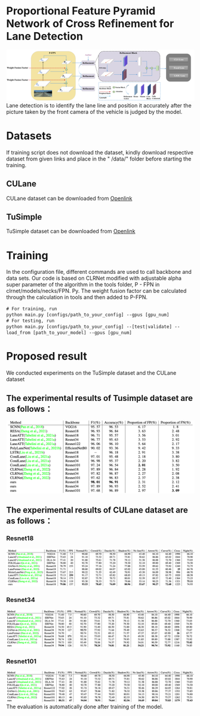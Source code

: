 # Proportional Feature Pyramid Network of Cross Refinement for Lane Detection
![framework](model.png)
Lane detection is to identify the lane line and position it accurately after the picture taken by the front camera of the vehicle is judged by the model.

# Datasets
If training script does not download the dataset, kindly download respective dataset from given links and place in the "
/data/" folder before starting the training.

## CULane
CULane dataset can be downloaded from [Openlink](https://xingangpan.github.io/projects/CULane.html)

## TuSimple
TuSimple dataset can be downloaded from [Openlink](https://github.com/TuSimple)

# Training
In the configuration file, different commands are used to call backbone and data sets. Our code is based on CLRNet modified with adjustable alpha super parameter of the algorithm in the tools folder, P - FPN in clrnet/models/necks/FPN. Py. The weight fusion factor can be calculated through the calculation in tools and then added to P-FPN.

```Shell
# For training, run
python main.py [configs/path_to_your_config] --gpus [gpu_num]
# For testing, run
python main.py [configs/path_to_your_config] --[test|validate] --load_from [path_to_your_model] --gpus [gpu_num]
```
# Proposed result
We conducted experiments on the TuSimple dataset and the CULane dataset

## The experimental results of Tusimple dataset are as follows：
![framework](tusimple_result.png)
## The experimental results of CULane dataset are as follows：
### Resnet18
![framework](culane_result1.png)
### Resnet34
![framework](culane_result2.png)
### Resnet101
![framework](culane_result3.png)
The evaluation is automatically done after training of the model.
